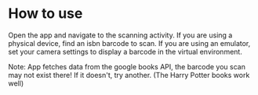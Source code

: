 # How to use
Open the app and navigate to the scanning activity. If you are using a physical device, find an isbn barcode to scan. If you are using an emulator, set your camera settings to display a barcode in the virtual environment. 

Note: App fetches data from the google books API, the barcode you scan may not exist there! If it doesn't, try another. (The Harry Potter books work well)
